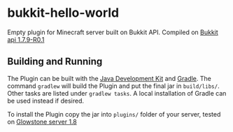bukkit-hello-world
==================

Empty plugin for Minecraft server built on Bukkit API.
Compiled on [Bukkit api 1.7.9-R0.1](https://github.com/Bukkit/Bukkit/tree/1.7.9-R0.1)


Building and Running
--------------------
The Plugin can be built with the
[Java Development Kit](http://oracle.com/technetwork/java/javase/downloads) and [Gradle](http://gradle.org).
The command `gradlew` will build the Plugin and put the final jar in `build/libs/`. Other tasks are listed under `gradlew tasks`.
A local installation of Gradle can be used instead if desired.

To install the Plugin copy the jar into `plugins/` folder of your server, tested on [Glowstone server 1.8](https://github.com/GlowstoneMC/Glowstone/tree/1.8)


